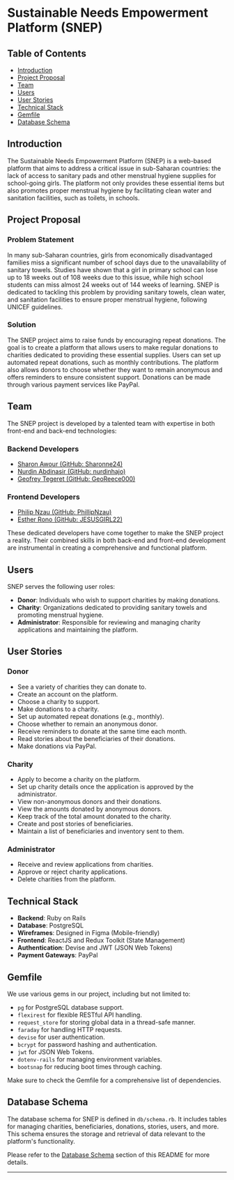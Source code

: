 # Sustainable Needs Empowerment Platform (SNEP)

## Table of Contents
- [Introduction](#introduction)
- [Project Proposal](#project-proposal)
- [Team](#team)
- [Users](#users)
- [User Stories](#user-stories)
- [Technical Stack](#technical-stack)
- [Gemfile](#gemfile)
- [Database Schema](#database-schema)

## Introduction

The Sustainable Needs Empowerment Platform (SNEP) is a web-based platform that aims to address a critical issue in sub-Saharan countries: the lack of access to sanitary pads and other menstrual hygiene supplies for school-going girls. The platform not only provides these essential items but also promotes proper menstrual hygiene by facilitating clean water and sanitation facilities, such as toilets, in schools.

## Project Proposal

### Problem Statement

In many sub-Saharan countries, girls from economically disadvantaged families miss a significant number of school days due to the unavailability of sanitary towels. Studies have shown that a girl in primary school can lose up to 18 weeks out of 108 weeks due to this issue, while high school students can miss almost 24 weeks out of 144 weeks of learning. SNEP is dedicated to tackling this problem by providing sanitary towels, clean water, and sanitation facilities to ensure proper menstrual hygiene, following UNICEF guidelines.

### Solution

The SNEP project aims to raise funds by encouraging repeat donations. The goal is to create a platform that allows users to make regular donations to charities dedicated to providing these essential supplies. Users can set up automated repeat donations, such as monthly contributions. The platform also allows donors to choose whether they want to remain anonymous and offers reminders to ensure consistent support. Donations can be made through various payment services like PayPal.

## Team

The SNEP project is developed by a talented team with expertise in both front-end and back-end technologies:

### Backend Developers

- [Sharon Awour (GitHub: Sharonne24)](https://github.com/Sharonne24)
- [Nurdin Abdinasir (GitHub: nurdinhajo)](https://github.com/nurdinhajo)
- [Geofrey Tegeret (GitHub: GeoReece000)](https://github.com/GeoReece000)

### Frontend Developers

- [Philip Nzau (GitHub: PhillipNzau)](https://github.com/PhillipNzau)
- [Esther Rono (GitHub: JESUSGIRL22)](https://github.com/JESUSGIRL22)

These dedicated developers have come together to make the SNEP project a reality. Their combined skills in both back-end and front-end development are instrumental in creating a comprehensive and functional platform.
## Users

SNEP serves the following user roles:

- **Donor**: Individuals who wish to support charities by making donations.
- **Charity**: Organizations dedicated to providing sanitary towels and promoting menstrual hygiene.
- **Administrator**: Responsible for reviewing and managing charity applications and maintaining the platform.

## User Stories

### Donor

- See a variety of charities they can donate to.
- Create an account on the platform.
- Choose a charity to support.
- Make donations to a charity.
- Set up automated repeat donations (e.g., monthly).
- Choose whether to remain an anonymous donor.
- Receive reminders to donate at the same time each month.
- Read stories about the beneficiaries of their donations.
- Make donations via PayPal.

### Charity

- Apply to become a charity on the platform.
- Set up charity details once the application is approved by the administrator.
- View non-anonymous donors and their donations.
- View the amounts donated by anonymous donors.
- Keep track of the total amount donated to the charity.
- Create and post stories of beneficiaries.
- Maintain a list of beneficiaries and inventory sent to them.

### Administrator

- Receive and review applications from charities.
- Approve or reject charity applications.
- Delete charities from the platform.

## Technical Stack

- **Backend**: Ruby on Rails
- **Database**: PostgreSQL
- **Wireframes**: Designed in Figma (Mobile-friendly)
- **Frontend**: ReactJS and Redux Toolkit (State Management)
- **Authentication**: Devise and JWT (JSON Web Tokens)
- **Payment Gateways**: PayPal

## Gemfile

We use various gems in our project, including but not limited to:

- `pg` for PostgreSQL database support.
- `flexirest` for flexible RESTful API handling.
- `request_store` for storing global data in a thread-safe manner.
- `faraday` for handling HTTP requests.
- `devise` for user authentication.
- `bcrypt` for password hashing and authentication.
- `jwt` for JSON Web Tokens.
- `dotenv-rails` for managing environment variables.
- `bootsnap` for reducing boot times through caching.

Make sure to check the Gemfile for a comprehensive list of dependencies.

## Database Schema

The database schema for SNEP is defined in `db/schema.rb`. It includes tables for managing charities, beneficiaries, donations, stories, users, and more. This schema ensures the storage and retrieval of data relevant to the platform's functionality.

Please refer to the [Database Schema](#database-schema) section of this README for more details.

---